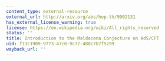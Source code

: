 ```yaml
---
content_type: external-resource
external_url: http://arxiv.org/abs/hep-th/9902131
has_external_license_warning: true
license: https://en.wikipedia.org/wiki/All_rights_reserved
status: ''
title: Introduction to the Maldacena Conjecture on AdS/CFT
uid: f13c1909-9773-47c0-9c77-488c7b7f5299
wayback_url: ''
---
```

